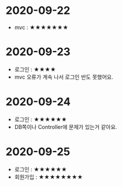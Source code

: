 # 2020-09-22
- mvc : ★★★★★★★

# 2020-09-23
- 로그인 : ★★★★
- mvc 오류가 계속 나서 로그인 반도 못했어요.

# 2020-09-24
- 로그인 : ★★★★★★
- DB쪽이나 Controller에 문제가 있는거 같아요.

# 2020-09-25
- 로그인 : ★★★★★★
- 회원가입 : ★★★★★★★★